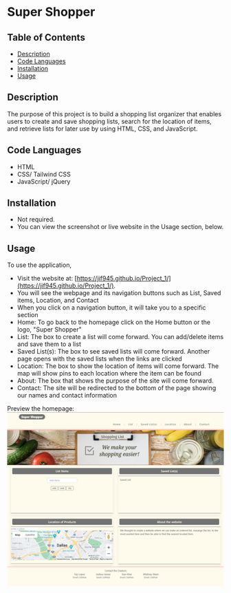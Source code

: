 # Super Shopper


## Table of Contents

- [Description](#description)
- [Code Languages](#code-languages)
- [Installation](#installation)
- [Usage](#usage)

## Description

The purpose of this project is to build a shopping list organizer that enables users to create and save shopping lists, search for the location of items, and retrieve lists for later use by using HTML, CSS, and JavaScript.


## Code Languages

- HTML
- CSS/ Tailwind CSS
- JavaScript/ jQuery


## Installation

- Not required.
- You can view the screenshot or live website in the Usage section, below.


## Usage

To use the application,
- Visit the website at: [https://jif945.github.io/Project_1/](https://jif945.github.io/Project_1/).
- You will see the webpage and its navigation buttons such as List, Saved items, Location, and Contact
- When you click on a navigation button, it will take you to a specific section
- Home: To go back to the homepage click on the Home button or the logo, "Super Shopper"
- List: The box to create a list will come forward. You can add/delete items and save them to a list
- Saved List(s): The box to see saved lists will come forward. Another page opens with the saved lists when the links are clicked
- Location: The box to show the location of items will come forward. The map will show pins to each location where the item can be found
- About: The box that shows the purpose of the site will come forward.
- Contact: The site will be redirected to the bottom of the page showing our names and contact information


Preview the homepage:
![Supper Shopper webpage Screenshot](super-shopper.png)